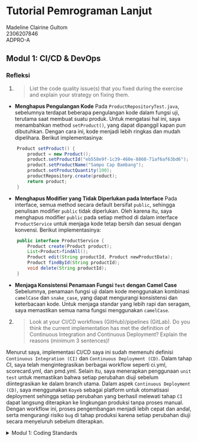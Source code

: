 # Tutorial Pemrograman Lanjut
Madeline Clairine Gultom\
2306207846\
ADPRO-A

## Modul 1: CI/CD & DevOps
### Refleksi
1. > List the code quality issue(s) that you fixed during the exercise and explain your strategy on fixing them.

- **Menghapus Pengulangan Kode**
  Pada `ProductRepositoryTest.java`, sebelumnya terdapat beberapa pengulangan kode dalam fungsi uji, terutama saat membuat suatu produk. Untuk mengatasi hal ini, saya menambahkan method `setProduct()`, yang dapat dipanggil kapan pun dibutuhkan. Dengan cara ini, kode menjadi lebih ringkas dan mudah dipelihara. Berikut implementasinya:
```java
    Product setProduct() {
        product = new Product();
        product.setProductId("eb558e9f-1c39-460e-8860-71af6af63bd6");
        product.setProductName("Sampo Cap Bambang");
        product.setProductQuantity(100);
        productRepository.create(product);
        return product;
    }
```
- **Menghapus Modifier yang Tidak Diperlukan pada Interface**
  Pada interface, semua method secara default bersifat `public`, sehingga penulisan modifier `public` tidak diperlukan. Oleh karena itu, saya menghapus modifier `public` pada setiap method di dalam interface `ProductService` untuk menjaga kode tetap bersih dan sesuai dengan konvensi. Berikut implementasinya:
```java
    public interface ProductService {
        Product create(Product product);
        List<Product>findAll();
        Product edit(String productId, Product newProductData);
        Product findById(String productId);
        void delete(String productId);
    }
```
- **Menjaga Konsistensi Penamaan Fungsi `Test` dengan Camel Case**
  Sebelumnya, penamaan fungsi uji dalam kode menggunakan kombinasi `camelCase` dan `snake_case`, yang dapat mengurangi konsistensi dan keterbacaan kode. Untuk menjaga standar yang lebih rapi dan seragam, saya memastikan semua nama fungsi menggunakan `camelCase`.

2. > Look at your CI/CD workflows (GitHub)/pipelines (GitLab). Do you think the current implementation has met the definition of Continuous Integration and Continuous Deployment? Explain the reasons (minimum 3 sentences)!

Menurut saya, implementasi CI/CD saya ini sudah memenuhi definisi `Continuous Integration (CI)` dan `Continuous Deployment (CD)`. Dalam tahap CI, saya telah mengintegrasikan berbagai workflow seperti ci.yml, scorecard.yml, dan pmd.yml. Selain itu, saya menerapkan penggunaan `unit test` untuk memastikan bahwa setiap perubahan diuji sebelum diintegrasikan ke dalam branch utama. Dalam aspek `Continuous Deployment (CD)`, saya menggunakan `Koyeb` sebagai platform untuk otomatisasi deployment sehingga setiap perubahan yang berhasil melewati tahap `CI` dapat langsung diterapkan ke lingkungan produksi tanpa proses manual. Dengan workflow ini, proses pengembangan menjadi lebih cepat dan andal, serta mengurangi risiko `bug` di tahap produksi karena setiap perubahan diuji secara menyeluruh sebelum diterapkan.


<details><summary>Modul 1: Coding Standards</summary>

### Refleksi 1
> You already implemented two new features using Spring Boot. Check again your source code and evaluate the coding standards that you have learned in this module. Write clean code principles and secure coding practices that have been applied to your code.  If you find any mistake in your source code, please explain how to improve your code.

Melalui pengerjaan Exercise 1 dan Tutorial 1 pada mata kuliah Pemrograman Lanjut, saya telah menerapkan prinsip _clean code_ dengan menggunakan penamaan yang jelas dan deskriptif. Sebagai contoh, atribut dalam model `Product` diberi nama yang sesuai dengan fungsinya, seperti `productId`, `productName`, dan `productQuantity`. Selain itu, saya memastikan bahwa setiap fungsi diberi nama yang mencerminkan tugasnya, serta hanya menambahkan dokumentasi jika memang diperlukan. Saya juga menjaga konsistensi dalam indentasi dan format penulisan kode.

Namun, ada beberapa aspek yang masih dapat saya tingkatkan. Salah satu tantangan yang saya hadapi adalah ketika mengimplementasikan fitur edit produk. Saya mengalami kendala di mana produk tidak dapat diedit karena _productId_-nya bernilai _null_. Untuk mengatasi masalah ini, saya mencari solusi dan menemukan bahwa penggunaan UUID acak saat proses create product dapat mencegah kesalahan tersebut. Selain itu, saya menyadari bahwa logika penanganan kesalahan dalam kode saya masih dapat diperbaiki agar lebih optimal dan dapat meminimalisir kemungkinan terjadinya error.

### Refleksi 2
1. > After writing the unit test, how do you feel? How many unit tests should be made in a class? How to make sure that our unit tests are enough to verify our program? It would be good if you learned about code coverage. Code coverage is a metric that can help you understand how much of your source is tested. If you have 100% code coverage, does that mean your code has no bugs or errors?

Saya merasa bahwa unit test sangat membantu dalam memastikan bahwa kode berjalan sesuai dengan yang diharapkan. Dengan adanya unit test, programmer dapat lebih mudah mendeteksi dan mencegah potensi kesalahan tanpa harus menjalankan keseluruhan proyek secara manual berulang kali.

Jumlah unit test yang diperlukan dalam sebuah kelas bergantung pada kompleksitas dan kebutuhan dari proyek tersebut. Idealnya, setiap unit test sebaiknya menguji satu skenario atau kasus spesifik untuk menghindari redundansi dan memastikan cakupan pengujian yang lebih efektif.

Untuk memastikan bahwa *unit test* yang dibuat sudah cukup dalam memverifikasi program, kita dapat menggunakan *code coverage* sebagai metrik pengukuran. *Code coverage* dapat memberikan gambaran mengenai seberapa banyak bagian kode yang telah diuji oleh *unit test*. Namun, meskipun nilai *code coverage* mencapai 100%, kode belum tentu terbebas dari *bug* atau *error*. *Code coverage* hanya menunjukkan bahwa bagian kode tertentu telah dieksekusi dalam pengujian, tetapi tidak menjamin bahwa semua kemungkinan skenario telah diuji secara menyeluruh. Oleh karena itu, selain meningkatkan *code coverage*, tetap penting untuk memastikan bahwa *unit test* yang dibuat sudah memiliki cakupan pengujian yang baik, mencakup berbagai skenario, termasuk *edge cases*, agar program lebih terpercaya dan bebas dari kesalahan.

2. > Suppose that after writing the CreateProductFunctionalTest.java along with the corresponding test case, you were asked to create another functional test suite that verifies the number of items in the product list. You decided to create a new Java class similar to the prior functional test suites with the same setup procedures and instance variables.
   What do you think about the cleanliness of the code of the new functional test suite? Will the new code reduce the code quality? Identify the potential clean code issues, explain the reasons, and suggest possible improvements to make the code cleaner!

Kode dalam functional test suite baru harus tetap menjaga prinsip *clean code* agar mudah dibaca dan dipelihara. Jika banyak kode dari pengujian sebelumnya disalin tanpa modifikasi, hal ini dapat menyebabkan duplikasi yang tidak perlu dan menurunkan kualitas kode. Selain itu, kurangnya modularitas dan penamaan yang tidak deskriptif dapat membuat pengujian sulit dipahami.
</details>